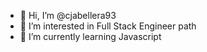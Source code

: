 - 👋 Hi, I’m @cjabellera93
- 👀 I’m interested in Full Stack Engineer path
- 🌱 I’m currently learning Javascript

<!---
cjabellera93/cjabellera93 is a ✨ special ✨ repository because its `README.md` (this file) appears on your GitHub profile.
You can click the Preview link to take a look at your changes.
--->
